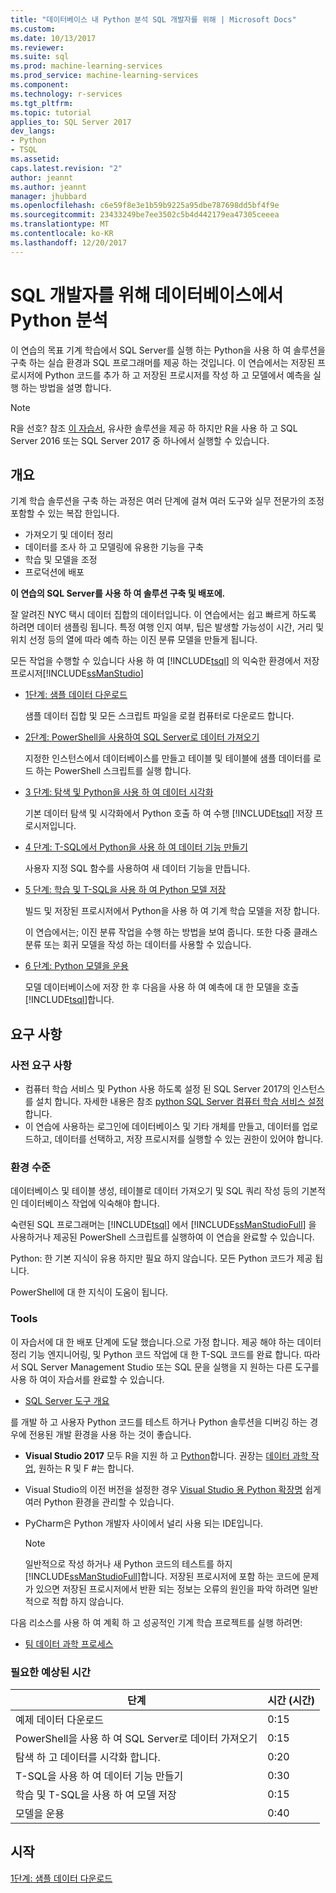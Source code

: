 ```yaml
---
title: "데이터베이스 내 Python 분석 SQL 개발자를 위해 | Microsoft Docs"
ms.custom: 
ms.date: 10/13/2017
ms.reviewer: 
ms.suite: sql
ms.prod: machine-learning-services
ms.prod_service: machine-learning-services
ms.component: 
ms.technology: r-services
ms.tgt_pltfrm: 
ms.topic: tutorial
applies_to: SQL Server 2017
dev_langs:
- Python
- TSQL
ms.assetid: 
caps.latest.revision: "2"
author: jeannt
ms.author: jeannt
manager: jhubbard
ms.openlocfilehash: c6e59f8e3e1b59b9225a95dbe787698dd5bf4f9e
ms.sourcegitcommit: 23433249be7ee3502c5b4d442179ea47305ceeea
ms.translationtype: MT
ms.contentlocale: ko-KR
ms.lasthandoff: 12/20/2017
---
```

# <a name="in-database-python-analytics-for-sql-developers"></a>SQL 개발자를 위해 데이터베이스에서 Python 분석

이 연습의 목표 기계 학습에서 SQL Server를 실행 하는 Python을 사용 하 여 솔루션을 구축 하는 실습 환경과 SQL 프로그래머를 제공 하는 것입니다. 이 연습에서는 저장된 프로시저에 Python 코드를 추가 하 고 저장된 프로시저를 작성 하 고 모델에서 예측을 실행 하는 방법을 설명 합니다.

> [!NOTE]
> R을 선호? 참조 [이 자습서](sqldev-in-database-r-for-sql-developers.md), 유사한 솔루션을 제공 하 하지만 R을 사용 하 고 SQL Server 2016 또는 SQL Server 2017 중 하나에서 실행할 수 있습니다.

## <a name="overview"></a>개요

기계 학습 솔루션을 구축 하는 과정은 여러 단계에 걸쳐 여러 도구와 실무 전문가의 조정 포함할 수 있는 복잡 한입니다.

+ 가져오기 및 데이터 정리
+ 데이터를 조사 하 고 모델링에 유용한 기능을 구축
+ 학습 및 모델을 조정
+ 프로덕션에 배포

**이 연습의 SQL Server를 사용 하 여 솔루션 구축 및 배포에.**

잘 알려진 NYC 택시 데이터 집합의 데이터입니다. 이 연습에서는 쉽고 빠르게 하도록 하려면 데이터 샘플링 됩니다. 특정 여행 인지 여부, 팁은 발생할 가능성이 시간, 거리 및 위치 선정 등의 열에 따라 예측 하는 이진 분류 모델을 만들게 됩니다.

모든 작업을 수행할 수 있습니다 사용 하 여 [!INCLUDE[tsql](../../includes/tsql-md.md)] 의 익숙한 환경에서 저장 프로시저[!INCLUDE[ssManStudio](../../includes/ssmanstudio-md.md)]

- [1단계: 샘플 데이터 다운로드](sqldev-py1-download-the-sample-data.md)

    샘플 데이터 집합 및 모든 스크립트 파일을 로컬 컴퓨터로 다운로드 합니다.

- [2단계: PowerShell을 사용하여 SQL Server로 데이터 가져오기](sqldev-py2-import-data-to-sql-server-using-powershell.md)

    지정한 인스턴스에서 데이터베이스를 만들고 테이블 및 테이블에 샘플 데이터를 로드 하는 PowerShell 스크립트를 실행 합니다.

- [3 단계: 탐색 및 Python을 사용 하 여 데이터 시각화](sqldev-py3-explore-and-visualize-the-data.md)

    기본 데이터 탐색 및 시각화에서 Python 호출 하 여 수행 [!INCLUDE[tsql](../../includes/tsql-md.md)] 저장 프로시저입니다.

- [4 단계: T-SQL에서 Python을 사용 하 여 데이터 기능 만들기](sqldev-py5-train-and-save-a-model-using-t-sql.md)

    사용자 지정 SQL 함수를 사용하여 새 데이터 기능을 만듭니다.
  
- [5 단계: 학습 및 T-SQL을 사용 하 여 Python 모델 저장](sqldev-py5-train-and-save-a-model-using-t-sql.md)

    빌드 및 저장된 프로시저에서 Python을 사용 하 여 기계 학습 모델을 저장 합니다.
  
    이 연습에서는; 이진 분류 작업을 수행 하는 방법을 보여 줍니다. 또한 다중 클래스 분류 또는 회귀 모델을 작성 하는 데이터를 사용할 수 있습니다.

  
-  [6 단계: Python 모델을 운용](sqldev-py6-operationalize-the-model.md)

    모델 데이터베이스에 저장 한 후 다음을 사용 하 여 예측에 대 한 모델을 호출 [!INCLUDE[tsql](../../includes/tsql-md.md)]합니다.

## <a name="requirements"></a>요구 사항

### <a name="prerequisites"></a>사전 요구 사항

+ 컴퓨터 학습 서비스 및 Python 사용 하도록 설정 된 SQL Server 2017의 인스턴스를 설치 합니다. 자세한 내용은 참조 [python SQL Server 컴퓨터 학습 서비스 설정](../python/setup-python-machine-learning-services.md)합니다.
+ 이 연습에 사용하는 로그인에 데이터베이스 및 기타 개체를 만들고, 데이터를 업로드하고, 데이터를 선택하고, 저장 프로시저를 실행할 수 있는 권한이 있어야 합니다.

### <a name="experience-level"></a>환경 수준

데이터베이스 및 테이블 생성, 테이블로 데이터 가져오기 및 SQL 쿼리 작성 등의 기본적인 데이터베이스 작업에 익숙해야 합니다.

숙련된 SQL 프로그래머는 [!INCLUDE[tsql](../../includes/tsql-md.md)] 에서 [!INCLUDE[ssManStudioFull](../../includes/ssmanstudiofull-md.md)] 을 사용하거나 제공된 PowerShell 스크립트를 실행하여 이 연습을 완료할 수 있습니다.

Python: 한 기본 지식이 유용 하지만 필요 하지 않습니다. 모든 Python 코드가 제공 됩니다.

PowerShell에 대 한 지식이 도움이 됩니다.

### <a name="tools"></a>Tools

이 자습서에 대 한 배포 단계에 도달 했습니다.으로 가정 합니다. 제공 해야 하는 데이터 정리 기능 엔지니어링, 및 Python 코드 작업에 대 한 T-SQL 코드를 완료 합니다. 따라서 SQL Server Management Studio 또는 SQL 문을 실행을 지 원하는 다른 도구를 사용 하 여이 자습서를 완료할 수 있습니다.

+ [SQL Server 도구 개요](https://docs.microsoft.com/sql/tools/overview-sql-tools) 

를 개발 하 고 사용자 Python 코드를 테스트 하거나 Python 솔루션을 디버깅 하는 경우에 전용된 개발 환경을 사용 하는 것이 좋습니다.

+ **Visual Studio 2017** 모두 R을 지원 하 고 [Python](https://blogs.msdn.microsoft.com/visualstudio/2017/05/12/a-lap-around-python-in-visual-studio-2017/)합니다. 권장는 [데이터 과학 작업](https://blogs.msdn.microsoft.com/visualstudio/2016/11/18/data-science-workloads-in-visual-studio-2017-rc/), 원하는 R 및 F #는 합니다.
+ Visual Studio의 이전 버전을 설정한 경우 [Visual Studio 용 Python 확장명](https://docs.microsoft.com/visualstudio/python/python-in-visual-studio) 쉽게 여러 Python 환경을 관리할 수 있습니다.
+ PyCharm은 Python 개발자 사이에서 널리 사용 되는 IDE입니다.

    > [!NOTE]
    > 일반적으로 작성 하거나 새 Python 코드의 테스트를 하지 [!INCLUDE[ssManStudioFull](../../includes/ssmanstudiofull-md.md)]합니다. 저장된 프로시저에 포함 하는 코드에 문제가 있으면 저장된 프로시저에서 반환 되는 정보는 오류의 원인을 파악 하려면 일반적으로 적합 하지 않습니다.

다음 리소스를 사용 하 여 계획 하 고 성공적인 기계 학습 프로젝트를 실행 하려면:

+ [팀 데이터 과학 프로세스](https://docs.microsoft.com/azure/machine-learning/team-data-science-process/overview)

### <a name="estimated-time-required"></a>필요한 예상된 시간

|단계| 시간 (시간)|
|----|----|
|예제 데이터 다운로드| 0:15|
|PowerShell을 사용 하 여 SQL Server로 데이터 가져오기|0:15|
|탐색 하 고 데이터를 시각화 합니다.|0:20|
|T-SQL을 사용 하 여 데이터 기능 만들기|0:30|
|학습 및 T-SQL을 사용 하 여 모델 저장|0:15|
|모델을 운용|0:40|

## <a name="get-started"></a>시작

  [1단계: 샘플 데이터 다운로드](sqldev-py1-download-the-sample-data.md)
